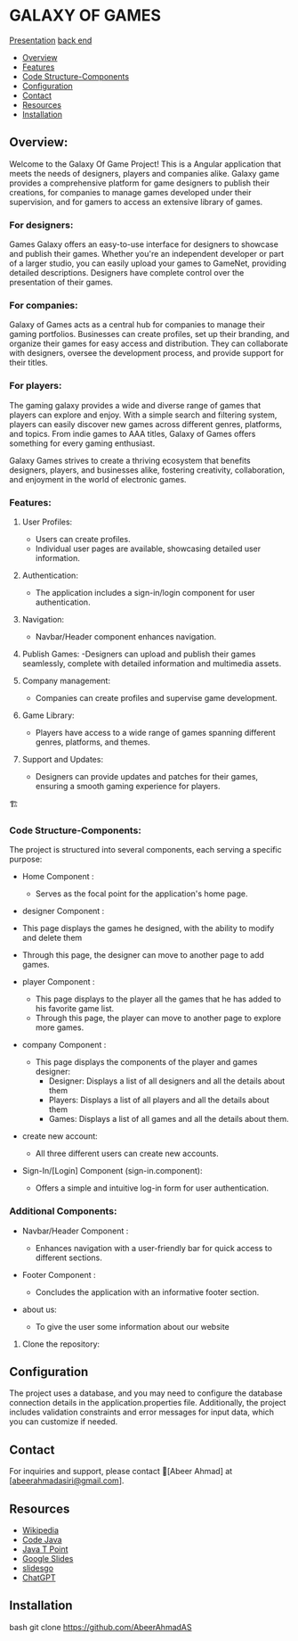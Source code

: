
# GALAXY OF GAMES
[Presentation](https://docs.google.com/presentation/d/1WFH-f5g4sDzrNarR49ZVdJQ5dc5_Iof44dC7xLShhys/edit?usp=sharing)
[back end](https://github.com/AbeerAhmadAS/VideoGame.git)

- [Overview](#overview)
- [Features](#features)
- [Code Structure-Components](#code-structure-components)
- [Configuration](#configuration)
- [Contact](#contact)
- [Resources](#resources)
- [Installation](#installation)

## Overview:

Welcome to the Galaxy Of Game Project! This is a Angular application that meets the needs of designers, players and companies alike. Galaxy game  provides a comprehensive platform for game designers to publish their creations, for companies to manage games developed under their supervision, and for gamers to access an extensive library of games.


### For designers:
Games Galaxy offers an easy-to-use interface for designers to showcase and publish their games. Whether you're an independent developer or part of a larger studio, you can easily upload your games to GameNet, providing detailed descriptions. Designers have complete control over the presentation of their games.


### For companies:
Galaxy of Games acts as a central hub for companies to manage their gaming portfolios. Businesses can create profiles, set up their branding, and organize their games for easy access and distribution. They can collaborate with designers, oversee the development process, and provide support for their titles.

### For players:
The gaming galaxy provides a wide and diverse range of games that players can explore and enjoy. With a simple search and filtering system, players can easily discover new games across different genres, platforms, and topics. From indie games to AAA titles, Galaxy of Games offers something for every gaming enthusiast.




Galaxy Games strives to create a thriving ecosystem that benefits designers, players, and businesses alike, fostering creativity, collaboration, and enjoyment in the world of electronic games.

### Features:

1. User Profiles:
   - Users can create profiles.
   - Individual user pages are available, showcasing detailed user information.

2. Authentication:
   - The application includes a sign-in/login component for user authentication.

3. Navigation:
   - Navbar/Header component enhances navigation.
  
     
4. Publish Games:
   -Designers can upload and publish their games seamlessly, complete with detailed information and multimedia assets.

   
5. Company management:
   - Companies can create profiles and supervise game development.

6. Game Library:
   - Players have access to a wide range of games spanning different genres, platforms, and themes.


7. Support and Updates:
   - Designers can provide updates and patches for their games, ensuring a smooth gaming experience for players.



🏗️
### Code Structure-Components: 

The project is structured into several components, each serving a specific purpose:

- Home Component :
  - Serves as the focal point for the application's home page.

- designer Component :
 - This page displays the games he designed, with the ability to modify and delete them
 - Through this page, the designer can move to another page to add games.

- player Component :
   - This page displays to the player all the games that he has added to his favorite game list.
   - Through this page, the player can move to another page to explore more games.
- company Component :
     -  This page displays the components of the player and games designer:
           - Designer: Displays a list of all designers and all the details about them
           - Players: Displays a list of all players and all the details about them
           - Games: Displays a list of all games and all the details about them.

- create new account:
   - All three different users can create new accounts.
 
     
- Sign-In/[Login] Component (sign-in.component):
  - Offers a simple and intuitive log-in form for user authentication.

### Additional Components:

- Navbar/Header Component :
  - Enhances navigation with a user-friendly bar for quick access to different sections.

- Footer Component :
  - Concludes the application with an informative footer section.
 
    
- about us:
    - To give the user some information about our website

1. Clone the repository:


## Configuration

The project uses a database, and you may need to configure the database connection details in the application.properties file. Additionally, the project includes validation constraints and error messages for input data, which you can customize if needed.


 
## Contact

For inquiries and support, please contact [ِAbeer Ahmad] at [abeerahmadasiri@gmail.com].

## Resources

- [Wikipedia](https://en.wikipedia.org/)
- [Code Java](https://www.codejava.net/)
- [Java T Point](https://www.javatpoint.com/)
- [Google Slides](https://www.google.com/slides/about/)
- [slidesgo](https://slidesgo.com/)
- [ChatGPT](https://www.openai.com/)

##  Installation
   
bash
   git clone https://github.com/AbeerAhmadAS
